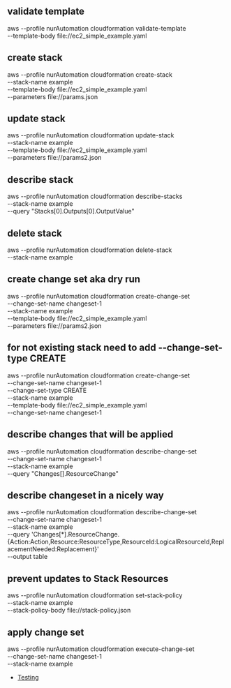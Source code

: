 ## validate template
aws --profile nurAutomation cloudformation validate-template \
    --template-body file://ec2_simple_example.yaml 

## create stack
aws --profile nurAutomation cloudformation create-stack \
    --stack-name example \
    --template-body file://ec2_simple_example.yaml \
    --parameters file://params.json

## update stack
aws --profile nurAutomation cloudformation update-stack \
    --stack-name example \
    --template-body file://ec2_simple_example.yaml \
    --parameters file://params2.json
## describe stack
aws --profile nurAutomation cloudformation describe-stacks \
    --stack-name example \
    --query "Stacks[0].Outputs[0].OutputValue"

## delete stack
aws --profile nurAutomation cloudformation delete-stack \
    --stack-name example

## create change set aka dry run
aws --profile nurAutomation cloudformation create-change-set \
    --change-set-name changeset-1 \
    --stack-name example \
    --template-body file://ec2_simple_example.yaml \
    --parameters file://params2.json

## for not existing stack need to add --change-set-type CREATE
aws --profile nurAutomation cloudformation create-change-set \
    --change-set-name changeset-1 \
    --change-set-type CREATE \
    --stack-name example \
    --template-body file://ec2_simple_example.yaml \
    --change-set-name changeset-1

## describe changes that will be applied
aws --profile nurAutomation cloudformation describe-change-set \
    --change-set-name changeset-1 \
    --stack-name example \
    --query "Changes[].ResourceChange"

## describe changeset in a nicely way
aws --profile nurAutomation cloudformation describe-change-set \
    --change-set-name changeset-1 \
    --stack-name example \
    --query 'Changes[*].ResourceChange.{Action:Action,Resource:ResourceType,ResourceId:LogicalResourceId,ReplacementNeeded:Replacement}' \
    --output table

## prevent updates to Stack Resources
aws --profile nurAutomation cloudformation set-stack-policy \
    --stack-name example \
    --stack-policy-body file://stack-policy.json

## apply change set
aws --profile nurAutomation cloudformation execute-change-set \
    --change-set-name changeset-1 \
    --stack-name example


* [Testing](https://workshop.quickstart.awspartner.com/70_testing/1_local_test.html)